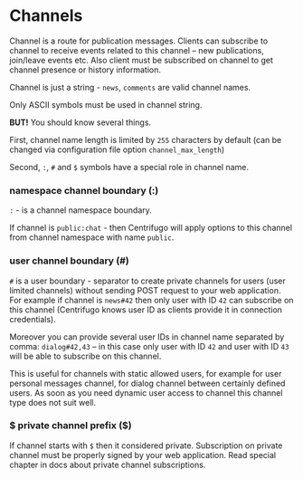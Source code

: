 # Channels

Channel is a route for publication messages. Clients can subscribe to channel to receive events related to this channel – new publications, join/leave events etc. Also client must be subscribed on channel to get channel presence or history information.

Channel is just a string - `news`, `comments` are valid channel names.

Only ASCII symbols must be used in channel string.

**BUT!** You should know several things.

First, channel name length is limited by `255` characters by default (can be changed via configuration file option `channel_max_length`)

Second, `:`, `#` and `$` symbols have a special role in channel name.

### namespace channel boundary (:)

``:`` - is a channel namespace boundary.

If channel is `public:chat` - then Centrifugo will apply options to this channel from channel namespace with name `public`.

### user channel boundary (#)

`#` is a user boundary - separator to create private channels for users (user limited channels) without sending POST request to your web application. For example if channel is `news#42` then only user with ID `42` can subscribe on this channel (Centrifugo knows user ID as clients provide it in connection credentials).

Moreover you can provide several user IDs in channel name separated by comma: `dialog#42,43` – in this case only user with ID `42` and user with ID `43` will be able to subscribe on this channel.

This is useful for channels with static allowed users, for example for user personal messages channel, for dialog channel between certainly defined users. As soon as you need dynamic user access to channel this channel type does not suit well.

### $ private channel prefix ($)

If channel starts with `$` then it considered private. Subscription on private channel must be properly signed by your web application. Read special chapter in docs about private channel subscriptions.
